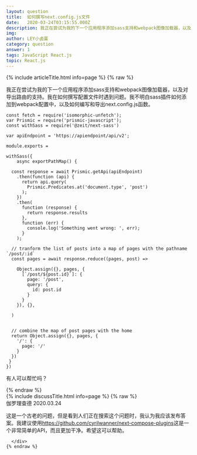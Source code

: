 ```yaml
---
layout: question
title:  如何撰写next.config.js文件
date:   2020-03-24T03:15:55.000Z
description: 我正在尝试为我的下一个应用程序添加sass支持和webpack图像加载器，以及对导出路由的支持。我在如何撰写配置文件时遇到问题。我不明白sass插件如何添...
img: 
author: LEY小卤蛋
category: question
answer: 1
tags: JavaScript React.js
topic: React.js
---
```

<div class="article-root">
  <div class="article">
    {% include articleTitle.html info=page %}
    {% raw %}
    <div class="article-content"><p><font style="vertical-align: inherit;"><font style="vertical-align: inherit;">我正在尝试为我的下一个应用程序添加sass支持和webpack图像加载器，以及对导出路由的支持。</font><font style="vertical-align: inherit;">我在如何撰写配置文件时遇到问题。</font><font style="vertical-align: inherit;">我不明白sass插件如何添加到webpack配置中，以及如何编写和导出next.config.js函数。</font></font></p>

<pre><code>const fetch = require('isomorphic-unfetch');<font></font>
var Prismic = require('prismic-javascript');<font></font>
const withSass = require('@zeit/next-sass')<font></font>
<font></font>
var apiEndpoint = 'https://apiendpoint/api/v2';<font></font>
<font></font>
module.exports =<font></font>
<font></font>
withSass({<font></font>
    async exportPathMap() {<font></font>
<font></font>
  const response = await Prismic.getApi(apiEndpoint)<font></font>
    .then(function (api) {<font></font>
      return api.query(<font></font>
        Prismic.Predicates.at('document.type', 'post')<font></font>
      );<font></font>
    })<font></font>
    .then(<font></font>
      function (response) {<font></font>
        return response.results<font></font>
      },<font></font>
      function (err) {<font></font>
        console.log('Something went wrong: ', err);<font></font>
      }<font></font>
    );<font></font>
<font></font>
  // tranform the list of posts into a map of pages with the pathname `/post/:id`<font></font>
  const pages = await response.reduce((pages, post) =&gt;<font></font>
<font></font>
    Object.assign({}, pages, {<font></font>
      [`/post/${post.id}`]: {<font></font>
        page: '/post',<font></font>
        query: {<font></font>
          id: post.id<font></font>
        }<font></font>
      }<font></font>
    }), {},<font></font>
<font></font>
  )<font></font>
<font></font>
<font></font>
  // combine the map of post pages with the home<font></font>
  return Object.assign({}, pages, {<font></font>
    '/': {<font></font>
      page: '/'<font></font>
    }<font></font>
  })<font></font>
 }<font></font>
})<font></font>
</code></pre>

<p><font style="vertical-align: inherit;"><font style="vertical-align: inherit;">有人可以帮忙吗？</font></font></p></div>
    {% endraw %}
  </div>

  <div class="discuss-wrapper">
    {% include discussTitle.html info=page %}
    {% raw %}
    <div class="discuss-item">
        <div class="discuss-parent">
          <div class="discuss-meta">
            <span class="discuss-user">伽罗理查德</span>
            <span class="discuss-time">2020.03.24</span>
          </div>
          <div class="discuss-comment"><p><font style="vertical-align: inherit;"><font style="vertical-align: inherit;">这是一个古老的问题，但是看到人们正在搜索这个问题时，我认为我应该发布答案。</font><font style="vertical-align: inherit;">我建议使用</font></font><a href="https://github.com/cyrilwanner/next-compose-plugins" rel="nofollow noreferrer"><font style="vertical-align: inherit;"><font style="vertical-align: inherit;">https://github.com/cyrilwanner/next-compose-plugins</font></font></a><font style="vertical-align: inherit;"><font style="vertical-align: inherit;">这是一个非常简单的API，而且更加干净。</font><font style="vertical-align: inherit;">希望这可以帮助。</font></font></p></div>
        </div>
        
      </div>
    {% endraw %}
  </div>
<div>
